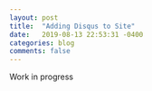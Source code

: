 ```yaml
---
layout: post
title:  "Adding Disqus to Site"
date:   2019-08-13 22:53:31 -0400
categories: blog
comments: false
---
```

Work in progress

